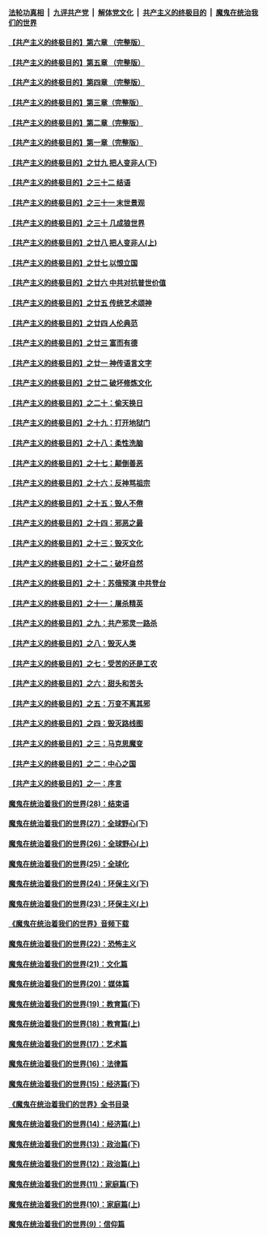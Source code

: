 ####  [法轮功真相](../../../../basic/blob/master/README.md?t=05311801) &nbsp;|&nbsp; [九评共产党](../../../../9ping.md/blob/master/README.md?t=05311801) &nbsp;|&nbsp; [解体党文化](../../../../jtdwh.md/blob/master/README.md?t=05311801)  &nbsp;|&nbsp; [共产主义的终极目的](../../../../gczydzjmd.md/blob/master/README.md?t=05311801) &nbsp;|&nbsp; [魔鬼在统治我们的世界](../../../../mgztzwmdsj.md/blob/master/README.md?t=05311801) 

#### [【共产主义的终极目的】第六章 （完整版）](../pages/nsc422/n11428913.md?t=05311801) 

#### [【共产主义的终极目的】第五章 （完整版）](../pages/nsc422/n11428912.md?t=05311801) 

#### [【共产主义的终极目的】第四章 （完整版）](../pages/nsc422/n11428907.md?t=05311801) 

#### [【共产主义的终极目的】第三章（完整版）](../pages/nsc422/n11428848.md?t=05311801) 

#### [【共产主义的终极目的】第二章（完整版）](../pages/nsc422/n11428831.md?t=05311801) 

#### [【共产主义的终极目的】第一章（完整版）](../pages/nsc422/n11417651.md?t=05311801) 

#### [【共产主义的终极目的】之廿九 把人变非人(下)](../pages/nsc422/n11344140.md?t=05311801) 

#### [【共产主义的终极目的】之三十二 结语](../pages/nsc422/n11360535.md?t=05311801) 

#### [【共产主义的终极目的】之三十一 末世景观](../pages/nsc422/n11351129.md?t=05311801) 

#### [【共产主义的终极目的】之三十 几成狼世界](../pages/nsc422/n11348280.md?t=05311801) 

#### [【共产主义的终极目的】之廿八 把人变非人(上)](../pages/nsc422/n11340492.md?t=05311801) 

#### [【共产主义的终极目的】之廿七 以恨立国](../pages/nsc422/n11336944.md?t=05311801) 

#### [【共产主义的终极目的】之廿六 中共对抗普世价值](../pages/nsc422/n11324785.md?t=05311801) 

#### [【共产主义的终极目的】之廿五 传统艺术颂神](../pages/nsc422/n11296396.md?t=05311801) 

#### [【共产主义的终极目的】之廿四 人伦典范](../pages/nsc422/n11296397.md?t=05311801) 

#### [【共产主义的终极目的】之廿三 富而有德](../pages/nsc422/n11283598.md?t=05311801) 

#### [【共产主义的终极目的】之廿一 神传语言文字](../pages/nsc422/n11263265.md?t=05311801) 

#### [【共产主义的终极目的】之廿二 破坏修炼文化](../pages/nsc422/n11245728.md?t=05311801) 

#### [【共产主义的终极目的】之二十：偷天换日](../pages/nsc422/n11238846.md?t=05311801) 

#### [【共产主义的终极目的】之十九：打开地狱门](../pages/nsc422/n11206376.md?t=05311801) 

#### [【共产主义的终极目的】之十八：柔性洗脑](../pages/nsc422/n11199994.md?t=05311801) 

#### [【共产主义的终极目的】之十七：颠倒善恶](../pages/nsc422/n11179782.md?t=05311801) 

#### [【共产主义的终极目的】之十六：反神骂祖宗](../pages/nsc422/n11166798.md?t=05311801) 

#### [【共产主义的终极目的】之十五：毁人不倦](../pages/nsc422/n11166792.md?t=05311801) 

#### [【共产主义的终极目的】之十四：邪恶之最](../pages/nsc422/n11150249.md?t=05311801) 

#### [【共产主义的终极目的】之十三：毁灭文化](../pages/nsc422/n11135227.md?t=05311801) 

#### [【共产主义的终极目的】之十二：破坏自然](../pages/nsc422/n11135214.md?t=05311801) 

#### [【共产主义的终极目的】之十：苏俄预演 中共登台](../pages/nsc422/n11118424.md?t=05311801) 

#### [【共产主义的终极目的】之十一：屠杀精英](../pages/nsc422/n11118442.md?t=05311801) 

#### [【共产主义的终极目的】之九：共产邪灵一路杀](../pages/nsc422/n11114139.md?t=05311801) 

#### [【共产主义的终极目的】之八：毁灭人类](../pages/nsc422/n11108503.md?t=05311801) 

#### [【共产主义的终极目的】之七：受苦的还是工农](../pages/nsc422/n11101809.md?t=05311801) 

#### [【共产主义的终极目的】之六：甜头和苦头](../pages/nsc422/n11096971.md?t=05311801) 

#### [【共产主义的终极目的】之五：万变不离其邪](../pages/nsc422/n11091285.md?t=05311801) 

#### [【共产主义的终极目的】之四：毁灭路线图](../pages/nsc422/n11086284.md?t=05311801) 

#### [【共产主义的终极目的】之三：马克思魔变](../pages/nsc422/n11061941.md?t=05311801) 

#### [【共产主义的终极目的】之二：中心之国](../pages/nsc422/n11047728.md?t=05311801) 

#### [【共产主义的终极目的】之一：序言](../pages/nsc422/n11086077.md?t=05311801) 

#### [魔鬼在统治着我们的世界(28)：结束语](../pages/nsc422/n10936246.md?t=05311801) 

#### [魔鬼在统治着我们的世界(27)：全球野心(下)](../pages/nsc422/n10928319.md?t=05311801) 

#### [魔鬼在统治着我们的世界(26)：全球野心(上)](../pages/nsc422/n10900318.md?t=05311801) 

#### [魔鬼在统治着我们的世界(25)：全球化](../pages/nsc422/n10788205.md?t=05311801) 

#### [魔鬼在统治着我们的世界(24)：环保主义(下)](../pages/nsc422/n10695307.md?t=05311801) 

#### [魔鬼在统治着我们的世界(23)：环保主义(上)](../pages/nsc422/n10688613.md?t=05311801) 

#### [《魔鬼在统治着我们的世界》音频下载](../pages/nsc422/n10635553.md?t=05311801) 

#### [魔鬼在统治着我们的世界(22)：恐怖主义](../pages/nsc422/n10614727.md?t=05311801) 

#### [魔鬼在统治着我们的世界(21)：文化篇](../pages/nsc422/n10597706.md?t=05311801) 

#### [魔鬼在统治着我们的世界(20)：媒体篇](../pages/nsc422/n10586579.md?t=05311801) 

#### [魔鬼在统治着我们的世界(19)：教育篇(下)](../pages/nsc422/n10564808.md?t=05311801) 

#### [魔鬼在统治着我们的世界(18)：教育篇(上)](../pages/nsc422/n10526970.md?t=05311801) 

#### [魔鬼在统治着我们的世界(17)：艺术篇](../pages/nsc422/n10499093.md?t=05311801) 

#### [魔鬼在统治着我们的世界(16)：法律篇](../pages/nsc422/n10485969.md?t=05311801) 

#### [魔鬼在统治着我们的世界(15)：经济篇(下)](../pages/nsc422/n10469975.md?t=05311801) 

#### [《魔鬼在统治着我们的世界》全书目录](../pages/nsc422/n10464261.md?t=05311801) 

#### [魔鬼在统治着我们的世界(14)：经济篇(上)](../pages/nsc422/n10457370.md?t=05311801) 

#### [魔鬼在统治着我们的世界(13)：政治篇(下)](../pages/nsc422/n10448270.md?t=05311801) 

#### [魔鬼在统治着我们的世界(12)：政治篇(上)](../pages/nsc422/n10444576.md?t=05311801) 

#### [魔鬼在统治着我们的世界(11)：家庭篇(下)](../pages/nsc422/n10440961.md?t=05311801) 

#### [魔鬼在统治着我们的世界(10)：家庭篇(上)](../pages/nsc422/n10435448.md?t=05311801) 

#### [魔鬼在统治着我们的世界(9)：信仰篇](../pages/nsc422/n10432159.md?t=05311801) 

